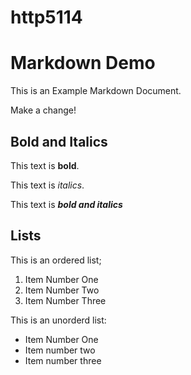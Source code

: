 # http5114
# Markdown Demo

This is an Example Markdown Document.

Make a change!

## Bold and Italics

This text is **bold**.

This text is _italics_.

This text is **_bold and italics_**

## Lists

This is an ordered list;

1. Item Number One
2. Item Number Two
3. Item Number Three

This is an unorderd list:

- Item Number One
- Item number two
- Item number three